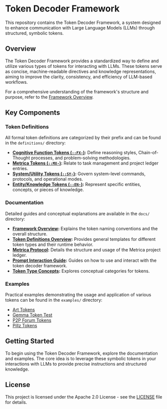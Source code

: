 # Token Decoder Framework

This repository contains the Token Decoder Framework, a system designed to enhance communication with Large Language Models (LLMs) through structured, symbolic tokens.

## Overview

The Token Decoder Framework provides a standardized way to define and utilize various types of tokens for interacting with LLMs. These tokens serve as concise, machine-readable directives and knowledge representations, aiming to improve the clarity, consistency, and efficiency of LLM-based workflows.

For a comprehensive understanding of the framework's structure and purpose, refer to the [Framework Overview](docs/framework_overview.md).

## Key Components

### Token Definitions

All formal token definitions are categorized by their prefix and can be found in the `definitions/` directory:

-   **[Cognitive Function Tokens (`::FX-`)](definitions/fx_cognitive_functions.md):** Define reasoning styles, Chain-of-Thought processes, and problem-solving methodologies.
-   **[Metrica Tokens (`::MX-`)](definitions/mx_metrica_tokens.md):** Relate to task management and project ledger entries.
-   **[System/Utility Tokens (`::SY-`)](definitions/sy_system_utility_tokens.md):** Govern system-level commands, protocols, and operational modes.
-   **[Entity/Knowledge Tokens (`::EN-`)](definitions/en_entity_knowledge_tokens.md):** Represent specific entities, concepts, or pieces of knowledge.

### Documentation

Detailed guides and conceptual explanations are available in the `docs/` directory:

-   **[Framework Overview](docs/framework_overview.md):** Explains the token naming conventions and the overall structure.
-   **[Token Definitions Overview](docs/token_definitions.md):** Provides general templates for different token types and their runtime behavior.
-   **[Metrica Protocol](docs/metrica_protocol.md):** Details the structure and usage of the Metrica project ledger.
-   **[Prompt Interaction Guide](docs/prompt_interaction_guide.md):** Guides on how to use and interact with the token decoder framework.
-   **[Token Type Concepts](docs/token_type_concepts.md):** Explores conceptual categories for tokens.

### Examples

Practical examples demonstrating the usage and application of various tokens can be found in the `examples/` directory:

-   [Art Tokens](examples/Art%20Tokens.md)
-   [Gemma Token Test](examples/Gemma%20token%20test.md)
-   [P2P Forum Tokens](examples/P2P%20forum%20tokens.md)
-   [Pillz Tokens](examples/Pillz.md)

## Getting Started

To begin using the Token Decoder Framework, explore the documentation and examples. The core idea is to leverage these symbolic tokens in your interactions with LLMs to provide precise instructions and structured knowledge.

## License

This project is licensed under the Apache 2.0 License - see the [LICENSE](LICENSE) file for details.